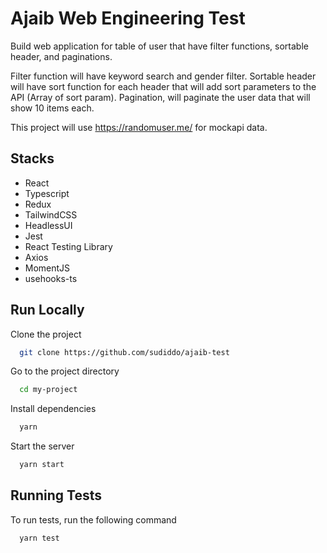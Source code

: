 # Ajaib Web Engineering Test

Build web application for table of user that have filter functions, sortable header, and paginations.

Filter function will have keyword search and gender filter.
Sortable header will have sort function for each header that will add sort parameters to the API (Array of sort param).
Pagination, will paginate the user data that will show 10 items each.

This project will use https://randomuser.me/ for mockapi data.

## Stacks

- React
- Typescript
- Redux
- TailwindCSS
- HeadlessUI
- Jest
- React Testing Library
- Axios
- MomentJS
- usehooks-ts

## Run Locally

Clone the project

```bash
  git clone https://github.com/sudiddo/ajaib-test
```

Go to the project directory

```bash
  cd my-project
```

Install dependencies

```bash
  yarn
```

Start the server

```bash
  yarn start
```

## Running Tests

To run tests, run the following command

```bash
  yarn test
```
